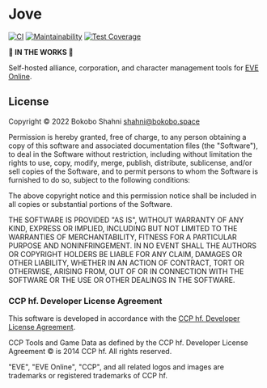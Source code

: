 # Jove

[![CI](https://github.com/bokoboshahni/jove/actions/workflows/ci.yml/badge.svg)](https://github.com/bokoboshahni/jove/actions/workflows/ci.yml)
[![Maintainability](https://api.codeclimate.com/v1/badges/53460182934bcc2c09de/maintainability)](https://codeclimate.com/github/bokoboshahni/jove/maintainability)
[![Test Coverage](https://api.codeclimate.com/v1/badges/53460182934bcc2c09de/test_coverage)](https://codeclimate.com/github/bokoboshahni/jove/test_coverage)

**:construction: IN THE WORKS :construction:**

Self-hosted alliance, corporation, and character management tools for [EVE Online](https://www.eveonline.com/).

## License

Copyright © 2022 Bokobo Shahni <shahni@bokobo.space>

Permission is hereby granted, free of charge, to any person obtaining a copy of this software and associated documentation files (the "Software"), to deal in the Software without restriction, including without limitation the rights to use, copy, modify, merge, publish, distribute, sublicense, and/or sell copies of the Software, and to permit persons to whom the Software is furnished to do so, subject to the following conditions:

The above copyright notice and this permission notice shall be included in all copies or substantial portions of the Software.

THE SOFTWARE IS PROVIDED "AS IS", WITHOUT WARRANTY OF ANY KIND, EXPRESS OR IMPLIED, INCLUDING BUT NOT LIMITED TO THE WARRANTIES OF MERCHANTABILITY, FITNESS FOR A PARTICULAR PURPOSE AND NONINFRINGEMENT. IN NO EVENT SHALL THE AUTHORS OR COPYRIGHT HOLDERS BE LIABLE FOR ANY CLAIM, DAMAGES OR OTHER LIABILITY, WHETHER IN AN ACTION OF CONTRACT, TORT OR OTHERWISE, ARISING FROM, OUT OF OR IN CONNECTION WITH THE SOFTWARE OR THE USE OR OTHER DEALINGS IN THE SOFTWARE.

### CCP hf. Developer License Agreement

This software is developed in accordance with the [CCP hf. Developer License Agreement](https://developers.eveonline.com/resource/license-agreement).

CCP Tools and Game Data as defined by the CCP hf. Developer License Agreement &copy; is 2014 CCP hf. All rights reserved.

"EVE", "EVE Online", "CCP", and all related logos and images are trademarks or registered trademarks of CCP hf.
